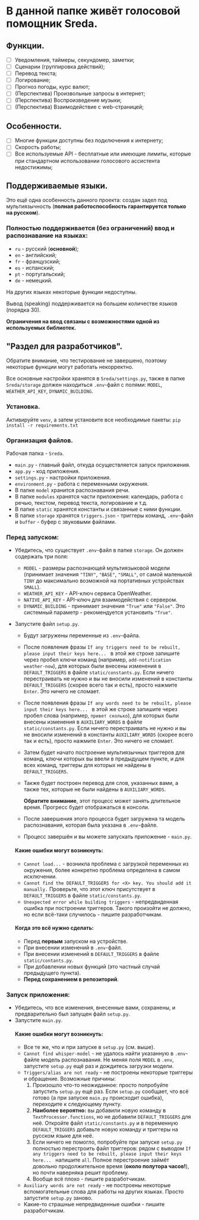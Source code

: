 # В данной папке живёт голосовой помощник Sreda.

## Функции.
- [ ] Уведомления, таймеры, секундомер, заметки;
- [ ] Сценарии (группировка действий);
- [ ] Перевод текста;
- [ ] Логирование;
- [ ] Прогноз погоды, курс валют;
- [ ] (Перспектива) Произвольные запросы в интернет;
- [ ] (Перспектива) Воспроизведение музыки;
- [ ] (Перспектива) Взаимодействие с web-страницей;

## Особенности.
- [ ] Многие функции доступны без подключения к интернету;
- [ ] Скорость работы;
- [ ] Все используемые API - бесплатные или имеющие лимиты, которые при стандартном 
      использовании голосового ассистента недостижимы;

## Поддерживаемые языки.
Это ещё одна особенность данного проекта: создан задел под мультиязычность 
(**полная работоспособность гарантируется только на русском**).

### Полностью поддерживается (без ограничений) ввод и распознавание на языках:
  - ``ru`` - русский (**основной**);
  - ``en`` - английский;
  - ``fr`` - французский;
  - ``es`` - испанский;
  - ``pt`` - португальский;
  - ``de`` - немецкий.

На других языках некоторые функции недоступны.

Вывод (speaking) поддерживается на большем количестве языков (порядка 30).

**Ограничения на ввод связаны с возможностями одной из используемых библиотек.**

## "Раздел для разработчиков".
Обратите внимание, что тестирование не завершено, поэтому некоторые функции могут работать некорректно.

Все основные настройки хранятся в ``Sreda/settings.py``, также в папке ``Sreda/storage`` должен находиться ``.env``-файл 
с полями: ``MODEL``, ``WEATHER_API_KEY``, ``DYNAMIC_BUILDING``.

### Установка.
Активируйте ``venv``, а затем установите все необходимые пакеты: ``pip install -r requirements.txt``

### Организация файлов.
Рабочая папка - ``Sreda``.

* ``main.py`` - главный файл, откуда осуществляется запуск приложения.
* ``app.py`` - код приложения.
* ``settings.py`` - настройки приложения.
* ``environment.py`` - работа с переменными окружения.
* В папке ``model`` хранится распознавания речи.
* В папке ``modules`` хранятся части приложения: календарь, работа с речью, текстом, перевод текста, логирование и т.д.
* В папке ``static`` хранятся константы и связанные с ними функции.
* В папке ``storage`` хранятся ``triggers.json`` - триггеры команд, ``.env``-файл и ``buffer`` - буфер с звуковыми файлами.

### Перед запуском:
- Убедитесь, что существует ``.env``-файл в папке ``storage``. Он должен содержать три поля:
  * ``MODEL`` - размеры распознающей мультиязыковой модели (принимает значения ``"TINY"``, ``"BASE"``, ``"SMALL"``, 
    от самой маленькой ``TINY`` до максимально возможной на портативных устройствах ``SMALL``). 
  * ``WEATHER_API_KEY`` - API-ключ сервиса OpenWeather.
  * ``NATIVE_API_KEY`` - API-ключ для взаимодействия с сервером.
  * ``DYNAMIC_BUILDING`` - принимает значения ``"True"`` или ``"False"``. 
    Это системный параметр - рекомендуется установить ``"True"``.

- Запустите файл ``setup.py``. 
  * Будут загружены переменные из ``.env``-файла.
  * После появления фразы ``If any triggers need to be rebuilt, please input their keys here... `` в этой же строке 
    запишите через пробел ключи команд (например, ``add-notification weather-now``), для которых были внесены изменения 
    в ``DEFAULT_TRIGGERS`` в файле ``static/constants.py``. Если ничего перестраивать не нужно и вы не вносили изменений 
    в константы ``DEFAULT_TRIGGERS`` (скорее всего так и есть), просто нажмите ``Enter``. Это ничего не сломает.
  * После появления фразы ``If any words need to be rebuilt, please input their keys here... `` в этой же строке 
    запишите через пробел слова (например, ``привет сколько``), для которых были внесены изменения 
    в ``AUXILIARY_WORDS`` в файле ``static/constants.py``. Если ничего перестраивать не нужно и вы не вносили изменений 
    в константы ``AUXILIARY_WORDS`` (скорее всего так и есть), просто нажмите ``Enter``. Это ничего не сломает.
  * Затем будет начато построение мультиязычных триггеров для команд, ключи которых вы ввели в предыдущем пункте, 
    и для всех команд, триггеры для которых не найдены в ``DEFAULT_TRIGGERS``.
  * Также будет построен перевод для слов, указанных вами, а также тех, которые не были найдены в ``AUXILIARY_WORDS``.

    **Обратите внимание**, этот процесс может занять длительное время. 
    Прогресс будет отображаться в консоли.

  * После завершения этого процесса будет загружена та модель распознавания, которая была указана в ``.env``-файле.
  * Процесс завершён и вы можете запускать приложение - ``main.py``.

  #### Какие ошибки могут возникнуть:
    * ``Cannot load...`` - возникла проблема с загрузкой переменных из окружения, более конкретно проблема определена
      в самом исключении.
    * ``Cannot find the DEFAULT_TRIGGERS for <X> key. You should add it manually.``
      Проверьте, что этот ключ присутствует в ``DEFAULT_TRIGGERS`` в файле ``static/constants.py``.
    * ``Unexpected error while building triggers`` - непредвиденная ошибка при построении триггеров. Такого произойти
      не должно, но если всё-таки случилось - пишите разработчикам.

  #### Когда это всё нужно сделать:
    * Перед **первым** запуском на устройстве.
    * При внесении изменений в ``.env``-файл.
    * При внесении изменений в ``DEFAULT_TRIGGERS`` в файле ``static/contants.py``.
    * При добавлении новых функций (это частный случай предыдущего пункта).
    * **Перед сохранением в репозиторий**.

### Запуск приложения:
- Убедитесь, что все изменения, внесенные вами, сохранены, и предварительно был запущен файл ``setup.py``.
- Запустите ``main.py``.
  #### Какие ошибки могут возникнуть:
    * Все те же, что и при запуске в ``setup.py`` (см. выше).
    * ``Cannot find whisper-model`` - не удалось найти указанную в ``.env``-файле модель распознавания. 
      Не меняя поля ``MODEL`` в ``.env``, запустите ``setup.py`` ещё раз и дождитесь загрузки модели.
    * ``Triggers/alias are not ready`` - не построены некоторые триггеры и обращение. Возможные причины:
      1. Произошло что-то неожиданное: просто попробуйте запустить ``setup.py`` ещё раз. 
        Если ``setup.py`` сообщает, что всё готово (а при запуске ``main.py`` происходит ошибка), 
        переходите к следующему пункту.
      2. **Наиболее вероятно:** вы добавили новую команду в ``TextProcessor.functions``, но не добавили 
        ``DEFAULT_TRIGGERS`` для неё. 
        Откройте файл ``static/constants.py`` и в переменную ``DEFAULT_TRIGGERS`` добавьте новую команду и триггеры 
        на русском языке  для неё.
      3. Если ничего не помогло, попробуйте при запуске ``setup.py`` полностью перестроить файл триггеров: 
        рядом с выводом ``If any triggers need to be rebuilt, please input their keys here... `` напишите ``all``. 
        Полное перестроение займёт довольно продолжительное время (**около полутора часов!**), но почти наверняка решит проблему.
      4. Вообще всё плохо - пишите разработчикам.
    * ``Auxiliary words are not ready`` - не построены некоторые вспомогательные слова для работы на других языках. 
      Просто запустите ``setup.py`` заново.
    * Какие-то страшные непредвиденные ошибки - пишите разработчикам.

